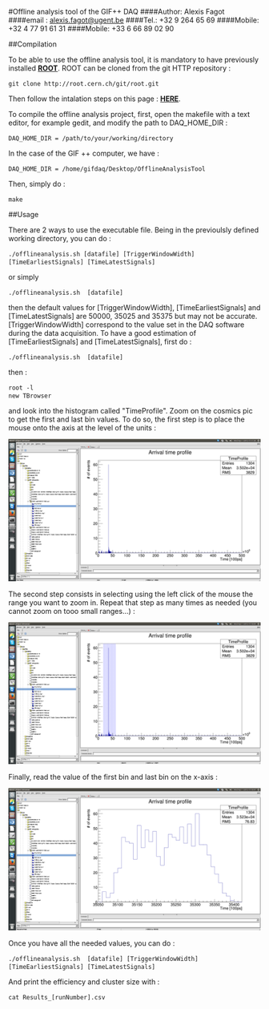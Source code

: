 #Offline analysis tool of the GIF++ DAQ
####Author: Alexis Fagot
####email : alexis.fagot@ugent.be
####Tel.: +32 9 264 65 69
####Mobile: +32 4 77 91 61 31
####Mobile: +33 6 66 89 02 90

##Compilation

To be able to use the offline analysis tool, it is mandatory to have previously installed **[ROOT](https://root.cern.ch/drupal/content/installing-root-source)**. ROOT can be cloned from the git HTTP repository :

    git clone http://root.cern.ch/git/root.git

Then follow the intalation steps on this page : **[HERE](https://root.cern.ch/drupal/content/installing-root-source)**.

To compile the offline analysis project, first, open the makefile with a text editor, for example gedit, and modify the path to DAQ_HOME_DIR :

    DAQ_HOME_DIR = /path/to/your/working/directory

In the case of the GIF ++ computer, we have :

    DAQ_HOME_DIR = /home/gifdaq/Desktop/OfflineAnalysisTool

Then, simply do :

    make

##Usage

There are 2 ways to use the executable file. Being in the previoulsly defined working directory, you can do :

    ./offlineanalysis.sh [datafile] [TriggerWindowWidth] [TimeEarliestSignals] [TimeLatestSignals]

or simply

    ./offlineanalysis.sh  [datafile]

then the default values for [TriggerWindowWidth], [TimeEarliestSignals] and [TimeLatestSignals] are 50000, 35025 and 35375 but may not be accurate. [TriggerWindowWidth] correspond to the value set in the DAQ software during the data acquisition. To have a good estimation of [TimeEarliestSignals] and [TimeLatestSignals], first do :

    ./offlineanalysis.sh  [datafile]

then :

    root -l
    new TBrowser

and look into the histogram called "TimeProfile". Zoom on the cosmics pic to get the first and last bin values. To do so, the first step is to place the mouse onto the axis at the level of the units :

![Mouse on axis](https://raw.githubusercontent.com/afagot/OfflineAnalysisTool/alexis/img/step1.png "Mouse on axis")

The second step consists in selecting using the left click of the mouse the range you want to zoom in. Repeat that step as many times as needed (you cannot zoom on tooo small ranges...) :

![Range selection](https://raw.githubusercontent.com/afagot/OfflineAnalysisTool/alexis/img/step2.png "Range selection")

Finally, read the value of the first bin and last bin on the x-axis :

![Bins reading](https://raw.githubusercontent.com/afagot/OfflineAnalysisTool/alexis/img/step3.png "Bins reading")

Once you have all the needed values, you can do :

    ./offlineanalysis.sh  [datafile] [TriggerWindowWidth] [TimeEarliestSignals] [TimeLatestSignals]

And print the efficiency and cluster size with :

    cat Results_[runNumber].csv
